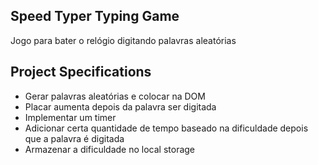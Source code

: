 ## Speed Typer Typing Game

Jogo para bater o relógio digitando palavras aleatórias

## Project Specifications

- Gerar palavras aleatórias e colocar na DOM
- Placar aumenta depois da palavra ser digitada
- Implementar um timer
- Adicionar certa quantidade de tempo baseado na dificuldade depois que a palavra é digitada
- Armazenar a dificuldade no local storage
